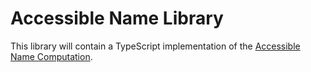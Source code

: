 # Accessible Name Library

This library will contain a TypeScript implementation of the [Accessible Name
Computation](https://www.w3.org/TR/accname-1.1/).
